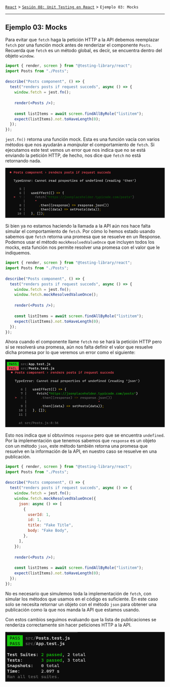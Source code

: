 [`React`](../../README.md) > [`Sesión 08: Unit Testing en React`](../Readme.md) > `Ejemplo 03: Mocks`

---

## Ejemplo 03: Mocks

Para evitar que `fetch` haga la petición HTTP a la API debemos reemplazar `fetch` por una función mock antes de renderizar el componente `Posts`. Recuerda que `fetch` es un método global, es decir, se encuentra dentro del objeto `window`.

```jsx
import { render, screen } from "@testing-library/react";
import Posts from "./Posts";

describe("Posts component", () => {
  test("renders posts if request succeds", async () => {
    window.fetch = jest.fn();

    render(<Posts />);

    const listItems = await screen.findAllByRole("listitem");
    expect(listItems).not.toHaveLength(0);
  });
});
```

`jest.fn()` retorna una función mock. Esta es una función vacía con varios métodos que nos ayudarán a _manipular_ el comportamiento de `fetch`. Si ejecutamos este test vemos un error que nos indica que no se está enviando la petición HTTP, de hecho, nos dice que `fetch` no está retornando nada.

![Test 7](./assets/test-7.png)

Si bien ya no estamos haciendo la llamada a la API aún nos hace falta simular el comportamiento de `fetch`. Por cómo lo hemos estado usando sabemos que `fetch` retorna una promesa que se resuelve en un Response. Podemos usar el método `mockResolvedValueOnce` que incluyen todos los mocks, esta función nos permite resolver una promesa con el valor que le indiquemos.

```jsx
import { render, screen } from "@testing-library/react";
import Posts from "./Posts";

describe("Posts component", () => {
  test("renders posts if request succeds", async () => {
    window.fetch = jest.fn();
    window.fetch.mockResolvedValueOnce();

    render(<Posts />);

    const listItems = await screen.findAllByRole("listitem");
    expect(listItems).not.toHaveLength(0);
  });
});
```

Ahora cuando el componente llame `fetch` no se hará la petición HTTP pero sí se resolverá una promesa, aún nos falta definir el valor que resuelve dicha promesa por lo que veremos un error como el siguiente:

![Test 8](./assets/test-8.png)

Esto nos indica que sí obtuvimos `response` pero que se encuentra `undefined`. Por la implementación que tenemos sabemos que `response` es un objeto con un método `json`, este método también retorna una promesa que resuelve en la información de la API, en nuestro caso se resuelve en una publicación.

```jsx
import { render, screen } from "@testing-library/react";
import Posts from "./Posts";

describe("Posts component", () => {
  test("renders posts if request succeds", async () => {
    window.fetch = jest.fn();
    window.fetch.mockResolvedValueOnce({
      json: async () => [
        {
          userId: 1,
          id: 1,
          title: "Fake Title",
          body: "Fake Body",
        },
      ],
    });

    render(<Posts />);

    const listItems = await screen.findAllByRole("listitem");
    expect(listItems).not.toHaveLength(0);
  });
});
```

No es necesario que simulemos toda la implementación de `fetch`, con simular los métodos que usamos en el código es suficiente. En este caso solo se necesita retornar un objeto con el método `json` para obtener una publicación como la que nos manda la API que estamos usando.

Con estos cambios seguimos evaluando que la lista de publicaciones se renderiza correctamente sin hacer peticiones HTTP a la API.

![Test 9](./assets/test-9.png)
